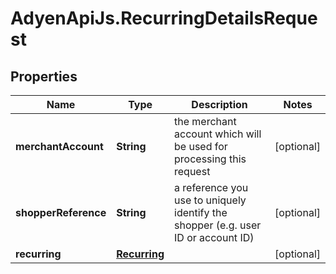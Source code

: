 # AdyenApiJs.RecurringDetailsRequest

## Properties
Name | Type | Description | Notes
------------ | ------------- | ------------- | -------------
**merchantAccount** | **String** | the merchant account which will be used for processing this request | [optional] 
**shopperReference** | **String** | a reference you use to uniquely identify the shopper (e.g. user ID or account ID) | [optional] 
**recurring** | [**Recurring**](Recurring.md) |  | [optional] 


